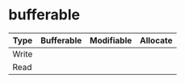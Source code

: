 # bufferable

| Type  | Bufferable | Modifiable | Allocate |
| ----- | ---------- | ---------- | -------- |
| Write |            |            |          |
| Read  |            |            |          |
